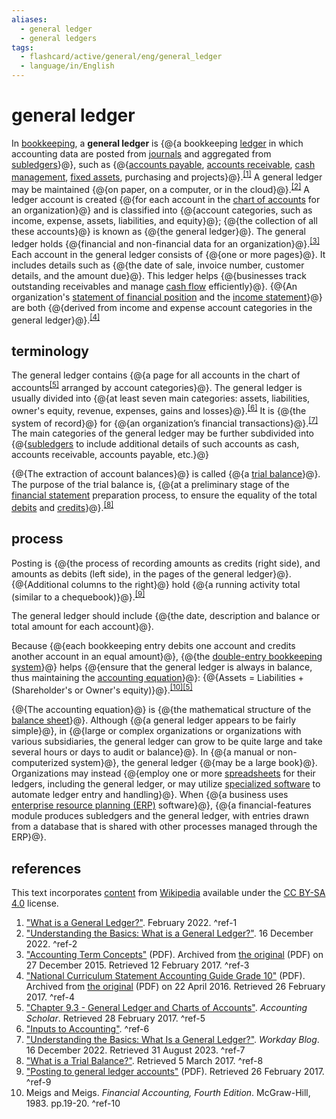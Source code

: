 ```yaml
---
aliases:
  - general ledger
  - general ledgers
tags:
  - flashcard/active/general/eng/general_ledger
  - language/in/English
---
```


# general ledger

In [bookkeeping](bookkeeping.md), a __general ledger__ is {@{a bookkeeping [ledger](ledger.md) in which accounting data are posted from [journals](general%20journal.md) and aggregated from [subledgers](subledger.md)}@}, such as {@{[accounts payable](accounts%20payable.md), [accounts receivable](accounts%20receivable.md), [cash management](cash%20management.md), [fixed assets](fixed%20asset.md), purchasing and projects}@}.<sup>[\[1\]](#^ref-1)</sup> A general ledger may be maintained {@{on paper, on a computer, or in the cloud}@}.<sup>[\[2\]](#^ref-2)</sup> A ledger account is created {@{for each account in the [chart of accounts](chart%20of%20accounts.md) for an organization}@} and is classified into {@{account categories, such as income, expense, assets, liabilities, and equity}@}; {@{the collection of all these accounts}@} is known as {@{the general ledger}@}. The general ledger holds {@{financial and non-financial data for an organization}@}.<sup>[\[3\]](#^ref-3)</sup> Each account in the general ledger consists of {@{one or more pages}@}. It includes details such as {@{the date of sale, invoice number, customer details, and the amount due}@}. This ledger helps {@{businesses track outstanding receivables and manage [cash flow](cash%20flow.md) efficiently}@}. {@{An organization's [statement of financial position](balance%20sheet.md) and the [income statement](income%20statement.md)}@} are both {@{derived from income and expense account categories in the general ledger}@}.<sup>[\[4\]](#^ref-4)</sup> <!--SR:!2027-03-11,674,330!2025-11-08,263,270!2026-12-06,614,330!2027-05-02,725,330!2025-08-25,240,290!2025-09-08,271,330!2027-12-12,896,330!2025-08-31,266,330!2025-09-07,270,330!2026-05-21,442,310!2027-09-13,829,330!2026-12-09,590,310!2027-09-16,820,330-->

## terminology

The general ledger contains {@{a page for all accounts in the chart of accounts<sup>[\[5\]](#^ref-5)</sup> arranged by account categories}@}. The general ledger is usually divided into {@{at least seven main categories: assets, liabilities, owner's equity, revenue, expenses, gains and losses}@}.<sup>[\[6\]](#^ref-6)</sup> It is {@{the system of record}@} for {@{an organization’s financial transactions}@}.<sup>[\[7\]](#^ref-7)</sup> The main categories of the general ledger may be further subdivided into {@{[subledgers](subledger.md) to include additional details of such accounts as cash, accounts receivable, accounts payable, etc.}@} <!--SR:!2025-09-10,272,330!2025-11-02,257,270!2025-09-01,265,330!2025-10-10,297,330!2026-04-18,383,290-->

{@{The extraction of account balances}@} is called {@{a [trial balance](trial%20balance.md)}@}. The purpose of the trial balance is, {@{at a preliminary stage of the [financial statement](financial%20statement.md) preparation process, to ensure the equality of the total [debits](debits%20and%20credits.md) and [credits](debits%20and%20credits.md)}@}.<sup>[\[8\]](#^ref-8)</sup> <!--SR:!2025-09-19,280,330!2028-06-10,1055,350!2025-08-30,230,290-->

## process

Posting is {@{the process of recording amounts as credits (right side), and amounts as debits (left side), in the pages of the general ledger}@}. {@{Additional columns to the right}@} hold {@{a running activity total (similar to a chequebook)}@}.<sup>[\[9\]](#^ref-9)</sup> <!--SR:!2027-10-16,855,330!2027-10-29,865,330!2027-09-27,837,330-->

The general ledger should include {@{the date, description and balance or total amount for each account}@}. <!--SR:!2026-08-13,507,310-->

Because {@{each bookkeeping entry debits one account and credits another account in an equal amount}@}, {@{the [double-entry bookkeeping system](double-entry%20bookkeeping.md)}@} helps {@{ensure that the general ledger is always in balance, thus maintaining the [accounting equation](accounting%20equation.md)}@}: {@{Assets = Liabilities + (Shareholder's or Owner's equity)}@}.<sup>[\[10\]](#^ref-10)</sup><sup>[\[5\]](#^ref-5)</sup> <!--SR:!2027-01-27,652,330!2027-04-22,716,330!2025-08-24,260,330!2025-08-25,261,330-->

{@{The accounting equation}@} is {@{the mathematical structure of the [balance sheet](balance%20sheet.md)}@}. Although {@{a general ledger appears to be fairly simple}@}, in {@{large or complex organizations or organizations with various subsidiaries, the general ledger can grow to be quite large and take several hours or days to audit or balance}@}. In {@{a manual or non-computerized system}@}, the general ledger {@{may be a large book}@}. Organizations may instead {@{employ one or more [spreadsheets](spreadsheet.md) for their ledgers, including the general ledger, or may utilize [specialized software](accounting%20software.md) to automate ledger entry and handling}@}. When {@{a business uses [enterprise resource planning (ERP)](enterprise%20resource%20planning.md) software}@}, {@{a financial-features module produces subledgers and the general ledger, with entries drawn from a database that is shared with other processes managed through the ERP}@}. <!--SR:!2027-11-09,871,330!2025-09-09,273,330!2026-03-20,369,290!2026-12-14,622,330!2028-09-29,1143,350!2028-07-23,1088,350!2026-05-22,447,310!2027-10-05,845,330!2027-02-07,633,310-->

## references

This text incorporates [content](https://en.wikipedia.org/wiki/general_ledger) from [Wikipedia](Wikipedia.md) available under the [CC BY-SA 4.0](https://creativecommons.org/licenses/by-sa/4.0/) license.

1. ["What is a General Ledger?"](https://www.businessaccountingbasics.co.uk/general-ledger/). February 2022. <a id="^ref-1"></a>^ref-1
2. ["Understanding the Basics: What is a General Ledger?"](https://blog.workday.com/en-us/2022/understanding-the-basics-what-general-ledger.html). 16 December 2022. <a id="^ref-2"></a>^ref-2
3. ["Accounting Term Concepts"](https://web.archive.org/web/20151227053147/http://controller.vpfa.fsu.edu/sites/default/files/media/doc/Accounting/Accounting_Terms_Concepts.pdf) (PDF). Archived from [the original](http://controller.vpfa.fsu.edu/sites/default/files/media/doc/Accounting/Accounting_Terms_Concepts.pdf) (PDF) on 27 December 2015. Retrieved 12 February 2017. <a id="^ref-3"></a>^ref-3
4. ["National Curriculum Statement Accounting Guide Grade 10"](https://web.archive.org/web/20160422230808/http://ecdoe.gov.za/documents/learners/self-study-guides/accounting-gr10.pdf) (PDF). Archived from [the original](http://www.ecdoe.gov.za/documents/learners/self-study-guides/accounting-gr10.pdf) (PDF) on 22 April 2016. Retrieved 26 February 2017. <a id="^ref-4"></a>^ref-4
5. ["Chapter 9.3 - General Ledger and Charts of Accounts"](http://www.accountingscholar.com/ledger-accounts.html). _Accounting Scholar_. Retrieved 28 February 2017. <a id="^ref-5"></a>^ref-5
6. ["Inputs to Accounting"](http://kolibri.teacherinabox.org.au/modules/en-boundless/www.boundless.com/accounting/textbooks/boundless-accounting-textbook/introduction-to-accounting-1/what-is-accounting-17/inputs-to-accounting-110-6831/index.html). <a id="^ref-6"></a>^ref-6
7. ["Understanding the Basics: What Is a General Ledger?"](https://blog.workday.com/en-us/2022/understanding-the-basics-what-general-ledger.html). _Workday Blog_. 16 December 2022. Retrieved 31 August 2023. <a id="^ref-7"></a>^ref-7
8. ["What is a Trial Balance?"](http://accounting-simplified.com/trial-balance.html#purposetrial). Retrieved 5 March 2017. <a id="^ref-8"></a>^ref-8
9. ["Posting to general ledger accounts"](http://highered.mheducation.com/sites/dl/free/007471340x/100328/sample_ch08.pdf) (PDF). Retrieved 26 February 2017. <a id="^ref-9"></a>^ref-9
10. Meigs and Meigs. _Financial Accounting, Fourth Edition_. McGraw-Hill, 1983. pp.19-20. <a id="^ref-10"></a>^ref-10

